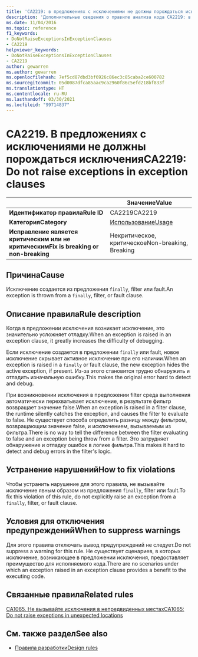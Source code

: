 ```yaml
---
title: 'CA2219: в предложениях с исключениями не должны порождаться исключения (анализ кода)'
description: 'Дополнительные сведения о правиле анализа кода CA2219: в предложениях с исключениями не должны порождаться исключения'
ms.date: 11/04/2016
ms.topic: reference
f1_keywords:
- DoNotRaiseExceptionsInExceptionClauses
- CA2219
helpviewer_keywords:
- DoNotRaiseExceptionsInExceptionClauses
- CA2219
author: gewarren
ms.author: gewarren
ms.openlocfilehash: 7ef5cd87dbd3bf6926c86ec3c85caba2ce600782
ms.sourcegitcommit: 05d0087dfca85aac9ca2960f86c5efd218bf833f
ms.translationtype: HT
ms.contentlocale: ru-RU
ms.lasthandoff: 03/30/2021
ms.locfileid: "99714837"
---
```

# <a name="ca2219-do-not-raise-exceptions-in-exception-clauses"></a><span data-ttu-id="e4760-103">CA2219. В предложениях с исключениями не должны порождаться исключения</span><span class="sxs-lookup"><span data-stu-id="e4760-103">CA2219: Do not raise exceptions in exception clauses</span></span>

| | <span data-ttu-id="e4760-104">Значение</span><span class="sxs-lookup"><span data-stu-id="e4760-104">Value</span></span> |
|-|-|
| <span data-ttu-id="e4760-105">**Идентификатор правила**</span><span class="sxs-lookup"><span data-stu-id="e4760-105">**Rule ID**</span></span> |<span data-ttu-id="e4760-106">CA2219</span><span class="sxs-lookup"><span data-stu-id="e4760-106">CA2219</span></span>|
| <span data-ttu-id="e4760-107">**Категория**</span><span class="sxs-lookup"><span data-stu-id="e4760-107">**Category**</span></span> |[<span data-ttu-id="e4760-108">Использование</span><span class="sxs-lookup"><span data-stu-id="e4760-108">Usage</span></span>](usage-warnings.md)|
| <span data-ttu-id="e4760-109">**Исправление является критическим или не критическим**</span><span class="sxs-lookup"><span data-stu-id="e4760-109">**Fix is breaking or non-breaking**</span></span> |<span data-ttu-id="e4760-110">Некритическое, критическое</span><span class="sxs-lookup"><span data-stu-id="e4760-110">Non-breaking, Breaking</span></span>|

## <a name="cause"></a><span data-ttu-id="e4760-111">Причина</span><span class="sxs-lookup"><span data-stu-id="e4760-111">Cause</span></span>

<span data-ttu-id="e4760-112">Исключение создается из предложения `finally`, filter или fault.</span><span class="sxs-lookup"><span data-stu-id="e4760-112">An exception is thrown from a `finally`, filter, or fault clause.</span></span>

## <a name="rule-description"></a><span data-ttu-id="e4760-113">Описание правила</span><span class="sxs-lookup"><span data-stu-id="e4760-113">Rule description</span></span>

<span data-ttu-id="e4760-114">Когда в предложении исключения возникает исключение, это значительно усложняет отладку.</span><span class="sxs-lookup"><span data-stu-id="e4760-114">When an exception is raised in an exception clause, it greatly increases the difficulty of debugging.</span></span>

<span data-ttu-id="e4760-115">Если исключение создается в предложении `finally` или fault, новое исключение скрывает активное исключение при его наличии.</span><span class="sxs-lookup"><span data-stu-id="e4760-115">When an exception is raised in a `finally` or fault clause, the new exception hides the active exception, if present.</span></span> <span data-ttu-id="e4760-116">Из-за этого становится трудно обнаружить и отладить изначальную ошибку.</span><span class="sxs-lookup"><span data-stu-id="e4760-116">This makes the original error hard to detect and debug.</span></span>

<span data-ttu-id="e4760-117">При возникновении исключения в предложении filter среда выполнения автоматически перехватывает исключение, в результате фильтр возвращает значение false.</span><span class="sxs-lookup"><span data-stu-id="e4760-117">When an exception is raised in a filter clause, the runtime silently catches the exception, and causes the filter to evaluate to false.</span></span> <span data-ttu-id="e4760-118">Не существует способа определить разницу между фильтром, возвращающим значение false, и исключением, вызываемым из фильтра.</span><span class="sxs-lookup"><span data-stu-id="e4760-118">There is no way to tell the difference between the filter evaluating to false and an exception being throw from a filter.</span></span> <span data-ttu-id="e4760-119">Это затрудняет обнаружение и отладку ошибок в логике фильтра.</span><span class="sxs-lookup"><span data-stu-id="e4760-119">This makes it hard to detect and debug errors in the filter's logic.</span></span>

## <a name="how-to-fix-violations"></a><span data-ttu-id="e4760-120">Устранение нарушений</span><span class="sxs-lookup"><span data-stu-id="e4760-120">How to fix violations</span></span>

<span data-ttu-id="e4760-121">Чтобы устранить нарушение для этого правила, не вызывайте исключение явным образом из предложения `finally`, filter или fault.</span><span class="sxs-lookup"><span data-stu-id="e4760-121">To fix this violation of this rule, do not explicitly raise an exception from a `finally`, filter, or fault clause.</span></span>

## <a name="when-to-suppress-warnings"></a><span data-ttu-id="e4760-122">Условия для отключения предупреждений</span><span class="sxs-lookup"><span data-stu-id="e4760-122">When to suppress warnings</span></span>

<span data-ttu-id="e4760-123">Для этого правила отключать вывод предупреждений не следует.</span><span class="sxs-lookup"><span data-stu-id="e4760-123">Do not suppress a warning for this rule.</span></span> <span data-ttu-id="e4760-124">Не существует сценариев, в которых исключение, возникающее в предложении исключения, предоставляет преимущество для исполняемого кода.</span><span class="sxs-lookup"><span data-stu-id="e4760-124">There are no scenarios under which an exception raised in an exception clause provides a benefit to the executing code.</span></span>

## <a name="related-rules"></a><span data-ttu-id="e4760-125">Связанные правила</span><span class="sxs-lookup"><span data-stu-id="e4760-125">Related rules</span></span>

[<span data-ttu-id="e4760-126">CA1065. Не вызывайте исключения в непредвиденных местах</span><span class="sxs-lookup"><span data-stu-id="e4760-126">CA1065: Do not raise exceptions in unexpected locations</span></span>](ca1065.md)

## <a name="see-also"></a><span data-ttu-id="e4760-127">См. также раздел</span><span class="sxs-lookup"><span data-stu-id="e4760-127">See also</span></span>

- [<span data-ttu-id="e4760-128">Правила разработки</span><span class="sxs-lookup"><span data-stu-id="e4760-128">Design rules</span></span>](design-warnings.md)
